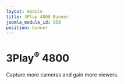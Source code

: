 ```yaml
---
layout: module
title: 3Play 4800 Banner
joomla_module_id: 858
position: banner
---
```

<!-- Module: 3Play 4800 Banner -->
<div class="content-container clearfix">
	<h1>3Play<sup>®</sup> 4800</h1>
	<p class="sub-heading">Capture more cameras and gain more viewers.</p>
</div>
